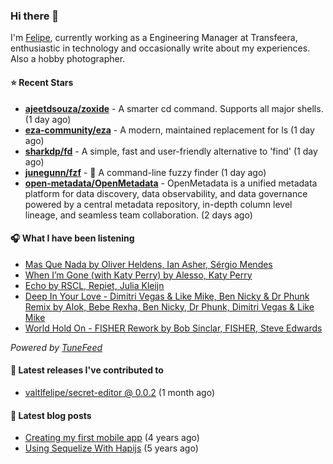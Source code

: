 ### Hi there 👋

I'm [Felipe](https://felipevm.com), currently working as a Engineering Manager at Transfeera, enthusiastic in technology and occasionally write about my experiences. Also a hobby photographer.

#### ⭐ Recent Stars
- **[ajeetdsouza/zoxide](https://github.com/ajeetdsouza/zoxide)** - A smarter cd command. Supports all major shells. (1 day ago)
- **[eza-community/eza](https://github.com/eza-community/eza)** - A modern, maintained replacement for ls (1 day ago)
- **[sharkdp/fd](https://github.com/sharkdp/fd)** - A simple, fast and user-friendly alternative to &#39;find&#39; (1 day ago)
- **[junegunn/fzf](https://github.com/junegunn/fzf)** - :cherry_blossom: A command-line fuzzy finder (1 day ago)
- **[open-metadata/OpenMetadata](https://github.com/open-metadata/OpenMetadata)** - OpenMetadata is a unified metadata platform for data discovery, data observability, and data governance powered by a central metadata repository, in-depth column level lineage, and seamless team collaboration. (2 days ago)

#### 🎧 What I have been listening
- [Mas Que Nada by Oliver Heldens, Ian Asher, Sérgio Mendes](https://open.spotify.com/track/6yW6Q8ZPgDBQA1yHWL4Jmh)
- [When I’m Gone (with Katy Perry) by Alesso, Katy Perry](https://open.spotify.com/track/5902W4uHWzhtOff1UK7the)
- [Echo by RSCL, Repiet, Julia Kleijn](https://open.spotify.com/track/32fmwlkq7srmOAb5N0vdyj)
- [Deep In Your Love - Dimitri Vegas &amp; Like Mike, Ben Nicky &amp; Dr Phunk Remix by Alok, Bebe Rexha, Ben Nicky, Dr Phunk, Dimitri Vegas &amp; Like Mike](https://open.spotify.com/track/1CZVSkJAmXYKnWrQOcfnLi)
- [World Hold On - FISHER Rework by Bob Sinclar, FISHER, Steve Edwards](https://open.spotify.com/track/6kTwzV93qpcovlRPmBOXmn)

_Powered by [TuneFeed](https://tunefeed.app?ref=valtlfelipe-gh-profile)_ 

#### 🚀 Latest releases I've contributed to


- [valtlfelipe/secret-editor @ 0.0.2](https://github.com/valtlfelipe/secret-editor/releases/tag/0.0.2) (1 month ago)

#### 📄 Latest blog posts
- [Creating my first mobile app](https://felipevm.com/posts/creating-my-first-mobile-app/) (4 years ago)
- [Using Sequelize With Hapijs](https://felipevm.com/posts/using-sequelize-with-hapijs/) (5 years ago)
